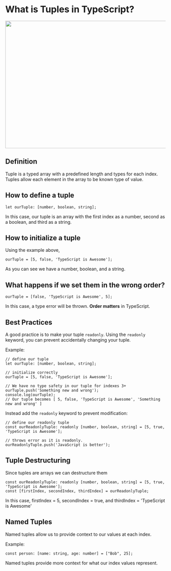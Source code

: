 # What is Tuples in TypeScript?

<div id="header" align="center">

  <img src="https://i.ytimg.com/vi/tHSstkiVbc8/maxresdefault.jpg" width="800" height="400">

</div>

## Definition
Tuple is a typed array with a predefined length and types for each index. Tuples allow each element in the array to be known type of value.

## How to define a tuple

`let ourTuple: [number, boolean, string];`

In this case, our tuple is an array with the first index as a number, second as a boolean, and third as a string.

## How to initialize a tuple

Using the example above,

`ourTuple = [5, false, 'TypeScript is Awesome'];`

As you can see we have a number, boolean, and a string.


## What happens if we set them in the wrong order?

`ourTuple = [false, 'TypeScript is Awesome', 5];`

In this case, a type error will be thrown. **Order matters** in TypeScript.

## Best Practices

A good practice is to make your tuple `readonly`. Using the `readonly` keyword, you can prevent accidentally changing your tuple.

Example:

```
// define our tuple
let ourTuple: [number, boolean, string];

// initialize correctly
ourTuple = [5, false, 'TypeScript is Awesome'];

// We have no type safety in our tuple for indexes 3+
ourTuple.push('Something new and wrong');
console.log(ourTuple); 
// Our tuple becomes [ 5, false, 'TypeScript is Awesome', 'Something new and wrong' ]
```

Instead add the `readonly` keyword to prevent modification:

```
// define our readonly tuple
const ourReadonlyTuple: readonly [number, boolean, string] = [5, true, 'TypeScript is Awesome'];

// throws error as it is readonly.
ourReadonlyTuple.push('JavaScript is better');
```

## Tuple Destructuring

Since tuples are arrays we can destructure them

```
const ourReadonlyTuple: readonly [number, boolean, string] = [5, true, 'TypeScript is Awesome'];
const [firstIndex, secondIndex, thirdIndex] = ourReadonlyTuple;
```
In this case, firstIndex = 5, secondIndex = true, and thirdIndex = 'TypeScript is Awesome'


## Named Tuples

Named tuples allow us to provide context to our values at each index.

Example:

```
const person: [name: string, age: number] = ["Bob", 25];
```

Named tuples provide more context for what our index values represent.








